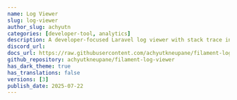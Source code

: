 ```yaml
---
name: Log Viewer
slug: log-viewer
author_slug: achyutn
categories: [developer-tool, analytics]
description: A developer-focused Laravel log viewer with stack trace inspection, built for Filament.
discord_url: 
docs_url: https://raw.githubusercontent.com/achyutkneupane/filament-log-viewer/refs/heads/master/README.md
github_repository: achyutkneupane/filament-log-viewer
has_dark_theme: true
has_translations: false
versions: [3]
publish_date: 2025-07-22
---
```

